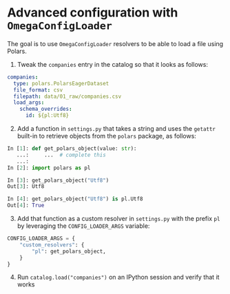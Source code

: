 # Advanced configuration with `OmegaConfigLoader`

The goal is to use `OmegaConfigLoader` resolvers to be able to load a file using Polars.

1. Tweak the `companies` entry in the catalog so that it looks as follows:

```yaml
companies:
  type: polars.PolarsEagerDataset
  file_format: csv
  filepath: data/01_raw/companies.csv
  load_args:
    schema_overrides:
      id: ${pl:Utf8}
```

2. Add a function in `settings.py` that takes a string and uses the `getattr` built-in to retrieve objects from the `polars` package, as follows:

```python
In [1]: def get_polars_object(value: str):
   ...:     ...  # complete this
   ...: 
In [2]: import polars as pl

In [3]: get_polars_object("Utf8")
Out[3]: Utf8

In [4]: get_polars_object("Utf8") is pl.Utf8
Out[4]: True
```

3. Add that function as a custom resolver in `settings.py` with the prefix `pl` by leveraging the `CONFIG_LOADER_ARGS` variable:

```python
CONFIG_LOADER_ARGS = {
    "custom_resolvers": {
        "pl": get_polars_object,
    }
}
```

4. Run `catalog.load("companies")` on an IPython session and verify that it works
